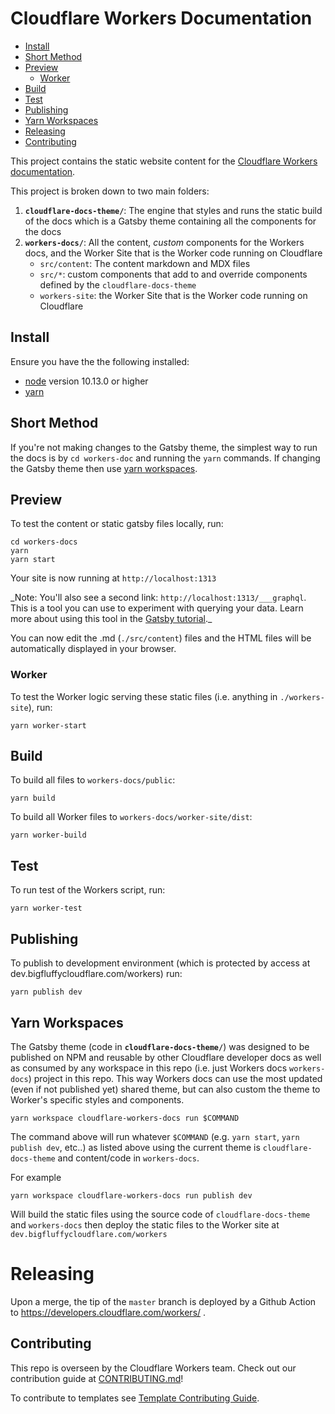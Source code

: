 # Cloudflare Workers Documentation
- [Install](#install)
- [Short Method](#short-method)
- [Preview](#preview)
  - [Worker](#worker)
- [Build](#build)
- [Test](#test)
- [Publishing](#publishing)
- [Yarn Workspaces](#yarn-workspaces)
- [Releasing](#releasing)
- [Contributing](#contributing)


This project contains the static website content for the [Cloudflare Workers documentation](https://developers.cloudflare.com/workers/).

This project is broken down to two main folders:

1.  **`cloudflare-docs-theme/`**: The engine that styles and runs the static build of the docs which is a Gatsby theme containing all the components for the docs
1.  **`workers-docs/`**: All the content, _custom_ components for the Workers docs, and the Worker Site that is the Worker code running on Cloudflare
    - `src/content`: The content markdown and MDX files
    - `src/*`: custom components that add to and override components defined by the `cloudflare-docs-theme`
    - `workers-site`: the Worker Site that is the Worker code running on Cloudflare

## Install

Ensure you have the the following installed:

- [node](https://nodejs.org/en/download/) version 10.13.0 or higher
- [yarn](https://classic.yarnpkg.com/en/docs/getting-started)

## Short Method

If you're not making changes to the Gatsby theme, the simplest way to run the docs is by `cd workers-doc` and running the `yarn` commands. If changing the Gatsby theme then use [yarn workspaces](#yarn-workspaces).

## Preview

To test the content or static gatsby files locally, run:

```
cd workers-docs
yarn
yarn start
```

Your site is now running at `http://localhost:1313`

\_Note: You'll also see a second link: `http://localhost:1313/___graphql`. This is a tool you can use to experiment with querying your data. Learn more about using this tool in the [Gatsby tutorial](https://www.gatsbyjs.org/tutorial/part-five/#introducing-graphiql).\_

You can now edit the .md (`./src/content`) files and the HTML files will be automatically displayed in your browser.

### Worker

To test the Worker logic serving these static files (i.e. anything in `./workers-site`), run:

```
yarn worker-start
```

## Build

To build all files to `workers-docs/public`:

```
yarn build
```

To build all Worker files to `workers-docs/worker-site/dist`:

```
yarn worker-build
```

## Test

To run test of the Workers script, run:

```
yarn worker-test
```

## Publishing

To publish to development environment (which is protected by access at dev.bigfluffycloudflare.com/workers) run:

```
yarn publish dev
```

## Yarn Workspaces

The Gatsby theme (code in **`cloudflare-docs-theme/`**) was designed to be published on NPM and reusable by other Cloudflare developer docs as well as consumed by any workspace in this repo (i.e. just Workers docs `workers-docs`) project in this repo. This way Workers docs can use the most updated (even if not published yet) shared theme, but can also custom the theme to Worker's specific styles and components.

```
yarn workspace cloudflare-workers-docs run $COMMAND
```

The command above will run whatever `$COMMAND` (e.g. `yarn start`, `yarn publish dev`, etc..) as listed above using the current theme is `cloudflare-docs-theme` and content/code in `workers-docs`.

For example

```
yarn workspace cloudflare-workers-docs run publish dev
```

Will build the static files using the source code of `cloudflare-docs-theme` and `workers-docs` then deploy the static files to the Worker site at `dev.bigfluffycloudflare.com/workers`

# Releasing

Upon a merge, the tip of the `master` branch is deployed by a Github Action to https://developers.cloudflare.com/workers/ . 

## Contributing

This repo is overseen by the Cloudflare Workers team. Check out our contribution guide at [CONTRIBUTING.md](/CONTRIBUTING.md)!

To contribute to templates see [Template Contributing Guide](https://github.com/cloudflare/template-registry/blob/master/CONTRIBUTING.md).
